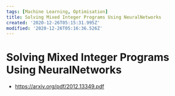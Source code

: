 ```yaml
---
tags: [Machine Learning, Optimisation]
title: Solving Mixed Integer Programs Using NeuralNetworks
created: '2020-12-26T05:15:31.995Z'
modified: '2020-12-26T05:16:36.526Z'
---
```


# Solving Mixed Integer Programs Using NeuralNetworks

* https://arxiv.org/pdf/2012.13349.pdf

